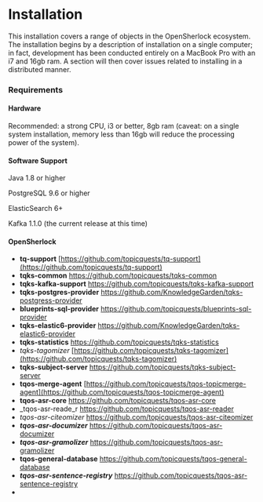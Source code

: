 # Installation

This installation covers a range of objects in the OpenSherlock ecosystem. The installation begins by a description of installation on a single computer; in fact, development has been conducted entirely on a MacBook Pro with an i7 and 16gb ram. A section will then cover issues related to installing in a distributed manner.

### Requirements

#### Hardware

Recommended: a strong CPU, i3 or better, 8gb ram \(caveat: on a single system installation, memory less than 16gb will reduce the processing power of the system\).

#### Software Support

Java 1.8 or higher

PostgreSQL 9.6 or higher

ElasticSearch 6+

Kafka 1.1.0 \(the current release at this time\)

#### OpenSherlock

* **tq-support** [https://github.com/topicquests/tq-support](https://github.com/topicquests/tq-support) 
* **tqks-common** [https://github.com/topicquests/tqks-common  ](https://github.com/topicquests/tqks-common  )
* **tqks-kafka-support** [https://github.com/topicquests/tqks-kafka-support  ](https://github.com/topicquests/tqks-kafka-support  )
* **tqks-postgres-provider** [https://github.com/KnowledgeGarden/tqks-postgress-provider  ](https://github.com/KnowledgeGarden/tqks-postgress-provider  )
* **blueprints-sql-provider** [https://github.com/topicquests/blueprints-sql-provider  ](https://github.com/topicquests/blueprints-sql-provider  )
* **tqks-elastic6-provider** [https://github.com/KnowledgeGarden/tqks-elastic6-provider  ](https://github.com/KnowledgeGarden/tqks-elastic6-provider  )
* **tqks-statistics** [https://github.com/topicquests/tqks-statistics  ](https://github.com/topicquests/tqks-statistics  )
* _tqks-tagomizer_ [https://github.com/topicquests/tqks-tagomizer](https://github.com/topicquests/tqks-tagomizer)
* **tqks-subject-server** [https://github.com/topicquests/tqks-subject-server  ](https://github.com/topicquests/tqks-subject-server  )
* **tqos-merge-agent** [https://github.com/topicquests/tqos-topicmerge-agent](https://github.com/topicquests/tqos-topicmerge-agent)
* **tqos-asr-core** [https://github.com/topicquests/tqos-asr-core  ](https://github.com/topicquests/tqos-asr-core  )
* _tqos-asr-reade_r [https://github.com/topicquests/tqos-asr-reader  ](https://github.com/topicquests/tqos-asr-reader  )
* _tqos-asr-citeomizer_ [https://github.com/topicquests/tqos-asr-citeomizer  ](https://github.com/topicquests/tqos-asr-citeomizer  )
* _**tqos-asr-documizer**_ [https://github.com/topicquests/tqos-asr-documizer  ](https://github.com/topicquests/tqos-asr-documizer  )
* _**tqos-asr-gramolizer**_ [https://github.com/topicquests/tqos-asr-gramolizer  ](https://github.com/topicquests/tqos-asr-gramolizer  )
* **tqos-general-database** [https://github.com/topicquests/tqos-general-database  ](https://github.com/topicquests/tqos-general-database  )
* _**tqos-asr-sentence-registry**_ [https://github.com/topicquests/tqos-asr-sentence-registry  ](https://github.com/topicquests/tqos-asr-sentence-registry  )
* 


